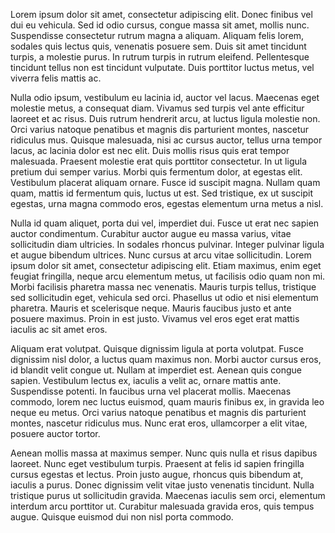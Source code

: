 Lorem ipsum dolor sit amet, consectetur adipiscing elit. Donec finibus vel dui eu vehicula. Sed id odio cursus, congue massa sit amet, mollis nunc. Suspendisse consectetur rutrum magna a aliquam. Aliquam felis lorem, sodales quis lectus quis, venenatis posuere sem. Duis sit amet tincidunt turpis, a molestie purus. In rutrum turpis in rutrum eleifend. Pellentesque tincidunt tellus non est tincidunt vulputate. Duis porttitor luctus metus, vel viverra felis mattis ac.

Nulla odio ipsum, vestibulum eu lacinia id, auctor vel lacus. Maecenas eget molestie metus, a consequat diam. Vivamus sed turpis vel ante efficitur laoreet et ac risus. Duis rutrum hendrerit arcu, at luctus ligula molestie non. Orci varius natoque penatibus et magnis dis parturient montes, nascetur ridiculus mus. Quisque malesuada, nisi ac cursus auctor, tellus urna tempor lacus, ac lacinia dolor est nec elit. Duis mollis risus quis erat tempor malesuada. Praesent molestie erat quis porttitor consectetur. In ut ligula pretium dui semper varius. Morbi quis fermentum dolor, at egestas elit. Vestibulum placerat aliquam ornare. Fusce id suscipit magna. Nullam quam quam, mattis id fermentum quis, luctus ut est. Sed tristique, ex ut suscipit egestas, urna magna commodo eros, egestas elementum urna metus a nisl.

Nulla id quam aliquet, porta dui vel, imperdiet dui. Fusce ut erat nec sapien auctor condimentum. Curabitur auctor augue eu massa varius, vitae sollicitudin diam ultricies. In sodales rhoncus pulvinar. Integer pulvinar ligula et augue bibendum ultrices. Nunc cursus at arcu vitae sollicitudin. Lorem ipsum dolor sit amet, consectetur adipiscing elit. Etiam maximus, enim eget feugiat fringilla, neque arcu elementum metus, ut facilisis odio quam non mi. Morbi facilisis pharetra massa nec venenatis. Mauris turpis tellus, tristique sed sollicitudin eget, vehicula sed orci. Phasellus ut odio et nisi elementum pharetra. Mauris et scelerisque neque. Mauris faucibus justo et ante posuere maximus. Proin in est justo. Vivamus vel eros eget erat mattis iaculis ac sit amet eros.

Aliquam erat volutpat. Quisque dignissim ligula at porta volutpat. Fusce dignissim nisl dolor, a luctus quam maximus non. Morbi auctor cursus eros, id blandit velit congue ut. Nullam at imperdiet est. Aenean quis congue sapien. Vestibulum lectus ex, iaculis a velit ac, ornare mattis ante. Suspendisse potenti. In faucibus urna vel placerat mollis. Maecenas commodo, lorem nec luctus euismod, quam mauris finibus ex, in gravida leo neque eu metus. Orci varius natoque penatibus et magnis dis parturient montes, nascetur ridiculus mus. Nunc erat eros, ullamcorper a elit vitae, posuere auctor tortor.

Aenean mollis massa at maximus semper. Nunc quis nulla et risus dapibus laoreet. Nunc eget vestibulum turpis. Praesent at felis id sapien fringilla cursus egestas et lectus. Proin justo augue, rhoncus quis bibendum at, iaculis a purus. Donec dignissim velit vitae justo venenatis tincidunt. Nulla tristique purus ut sollicitudin gravida. Maecenas iaculis sem orci, elementum interdum arcu porttitor ut. Curabitur malesuada gravida eros, quis tempus augue. Quisque euismod dui non nisl porta commodo.
